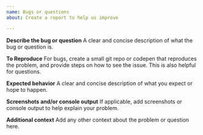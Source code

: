 ```yaml
---
name: Bugs or questions
about: Create a report to help us improve

---
```


**Describe the bug or question**
A clear and concise description of what the bug or question is.

**To Reproduce**
For bugs, create a small git repo or codepen that reproduces the problem, and provide steps on how to see the issue. This is also helpful for questions.

**Expected behavior**
A clear and concise description of what you expect or hope to happen.

**Screenshots and/or console output**
If applicable, add screenshots or console output to help explain your problem.

**Additional context**
Add any other context about the problem or question here.

